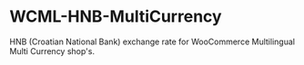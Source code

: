 # WCML-HNB-MultiCurrency
HNB (Croatian National Bank) exchange rate for WooCommerce Multilingual Multi Currency shop's.
